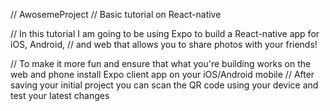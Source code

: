 // AwosemeProject
// Basic tutorial on React-native

// In this tutorial I am going to be using Expo to build a React-native app for iOS, Android,
// and web that allows you to share photos with your friends! 

// To make it more fun and ensure that what you're building works on the web and phone install Expo client app on your iOS/Android mobile
// After saving your initial project you can scan the QR code using your device and test your latest changes 

